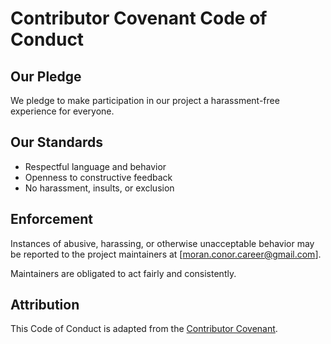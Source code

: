 # Contributor Covenant Code of Conduct

## Our Pledge

We pledge to make participation in our project a harassment-free experience for everyone.

## Our Standards

- Respectful language and behavior
- Openness to constructive feedback
- No harassment, insults, or exclusion

## Enforcement

Instances of abusive, harassing, or otherwise unacceptable behavior may be reported to the project maintainers at [moran.conor.career@gmail.com].

Maintainers are obligated to act fairly and consistently.

## Attribution

This Code of Conduct is adapted from the [Contributor Covenant](https://www.contributor-covenant.org/).
